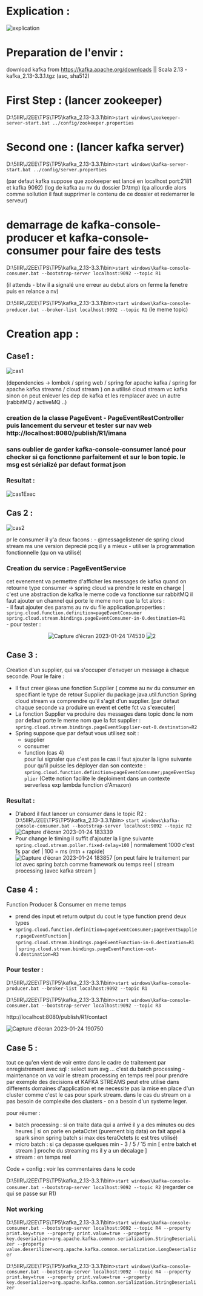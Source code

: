 # Explication :

![explication](https://user-images.githubusercontent.com/77898496/212558167-0d032f4b-0cb2-4f6e-a572-deb331113f91.png)

# Preparation de l'envir : 
  download kafka from https://kafka.apache.org/downloads || Scala 2.13  - kafka_2.13-3.3.1.tgz (asc, sha512)

# First Step : (lancer zookeeper)
D:\5IIR\J2EE\TPS\TP5\kafka_2.13-3.3.1\bin>``start windows\zookeeper-server-start.bat ../config/zookeeper.properties``

# Second one : (lancer kafka server)
D:\5IIR\J2EE\TPS\TP5\kafka_2.13-3.3.1\bin>``start windows\kafka-server-start.bat ../config/server.properties``

(par defaut kafka suppose que zookeeper est lancé en localhost port:2181 et kafka 9092)
(log de kafka au nv du dossier D:\tmp)
(ça allourdie alors comme sollution il faut supprimer le contenu de ce dossier et redemarrer le serveur)

# demarrage de kafka-console-producer et kafka-console-consumer pour faire des tests
D:\5IIR\J2EE\TPS\TP5\kafka_2.13-3.3.1\bin>``start windows\kafka-console-consumer.bat --bootstrap-server localhost:9092 --topic R1``

(il attends - btw il a signalé une erreur au debut alors on ferme la fenetre puis en relance a nv)

D:\5IIR\J2EE\TPS\TP5\kafka_2.13-3.3.1\bin>``start windows\kafka-console-producer.bat --broker-list localhost:9092 --topic R1``
(le meme topic)

# Creation app :

## Case1 :

![cas1](https://user-images.githubusercontent.com/77898496/212558177-9a401640-424b-4190-8ce6-d448ad9007e6.png)

(dependencies -> lombok / spring web / spring for apache kafka / spring for apache kafka streams / cloud stream )
on a utilisé cloud stream vc kafka sinon on peut enlever les dep de kafka et les remplacer avec un autre (rabbitMQ / activeMQ ..)

### creation de la classe PageEvent - PageEventRestController puis lancement du serveur et tester sur nav web http://localhost:8080/publish/R1/imana
### sans oublier de garder kafka-console-consumer lancé pour checker si ça fonctionne parfaitement et sur le bon topic. le msg est sérializé par defaut format json

### Resultat :

![cas1Exec](https://user-images.githubusercontent.com/77898496/212558196-9fe77ac9-764b-40b6-b36a-5f9511ee5cf8.png)

## Cas 2 :

![cas2](https://user-images.githubusercontent.com/77898496/212558353-6ea9fdf7-ced9-4cc2-b534-48f3d80a2343.png)

pr le consumer il y'a deux facons :
    - @messagelistener de spring cloud stream ms une version deprecié pcq il y a mieux
    - utiliser la programmation fonctionnelle (qu on va utilisé)

### Creation du service : PageEventService

cet evenement va permettre d'afficher les messages de kafka
quand on retourne type consumer -> spring cloud va prendre le reste en charge | c'est une abstraction de kafka le meme code va fonctionne sur rabbitMQ
il faut ajouter un channel qui porte le meme nom que la fct alors : <br>
	- il faut ajouter des params au nv du file application.properties : <br>
	``spring.cloud.function.definition=pageEventConsumer``<br>
	``spring.cloud.stream.bindings.pageEventConsumer-in-0.destination=R1`` <br>
	- pour tester : 
	<p align="center">
![Capture d’écran 2023-01-24 174530](https://user-images.githubusercontent.com/77898496/214355329-ef931d5b-1fb2-4a95-8c0e-8e6be587828c.png)  ![2](https://user-images.githubusercontent.com/77898496/214357794-ab09f594-7212-4b9b-81dd-368478a57bd6.png)
	</p>

## Case 3 :

Creation d'un supplier, qui va s'occuper d'envoyer un message à chaque seconde.
Pour le faire : <br>
- Il faut creer ``@Bean`` une fonction Supplier ( comme au nv du consumer en specifiant le type de retour Supplier du package java.util.function Spring cloud stream va comprendre qu'il s'agit d'un supplier. [par défaut chaque seconde va produire un event et cette fct va s'executer] <br>
- La fonction Supplier va produire des messages dans topic donc le nom par defaut porte le meme nom que la fct supplier : ``spring.cloud.stream.bindings.pageEventSupplier-out-0.destination=R2``
- Spring suppose que par defaut vous utilisez soit : <br>
	- supplier
	- consumer 
	- function (cas 4) <br>
  pour lui signaler que c'est pas le cas il faut ajouter la ligne suivante pour qu'il puisse les déployer dan son contexte : ``spring.cloud.function.definition=pageEventConsumer;pageEventSupplier`` (Cette notion facilite le deploiment dans un contexte serverless exp lambda function d'Amazon) <br>
### Resultat :
- D'abord il faut lancer un consumer dans le topic R2 : <br> 
D:\5IIR\J2EE\TPS\TP5\kafka_2.13-3.3.1\bin> ``start windows\kafka-console-consumer.bat --bootstrap-server localhost:9092 --topic R2``
![Capture d’écran 2023-01-24 183339](https://user-images.githubusercontent.com/77898496/214366014-302090c0-fc2d-4feb-8109-f388dbcf48ac.png)
- Pour change le timing il suffit d'ajouter la ligne suivante ``spring.cloud.stream.poller.fixed-delay=100`` | normalement 1000 c'est 1s par def | 100 = ms (mtn + rapide)
![Capture d’écran 2023-01-24 183857](https://user-images.githubusercontent.com/77898496/214367427-3dce784a-64fe-4785-bb16-682af8740da3.png)
[on peut faire le traitement par lot avec spring batch comme framework ou temps reel ( stream processing )avec kafka stream ]

## Case 4 :

Function Producer & Consumer en meme temps <br>
- prend des input et return output du cout le type function prend deux types <br>
- ``spring.cloud.function.definition=pageEventConsumer;pageEventSupplier;pageEventFunction`` |
``spring.cloud.stream.bindings.pageEventFunction-in-0.destination=R1`` |
``spring.cloud.stream.bindings.pageEventFunction-out-0.destination=R3``
### Pour tester : 
D:\5IIR\J2EE\TPS\TP5\kafka_2.13-3.3.1\bin>``start windows\kafka-console-producer.bat --broker-list localhost:9092 --topic R1``

D:\5IIR\J2EE\TPS\TP5\kafka_2.13-3.3.1\bin>``start windows\kafka-console-consumer.bat --bootstrap-server localhost:9092 --topic R3``

http://localhost:8080/publish/R1/contact

![Capture d’écran 2023-01-24 190750](https://user-images.githubusercontent.com/77898496/214374032-de55c8c2-c2aa-4fb7-9fcf-c563b3d2e0d8.png)

## Case 5 :

tout ce qu'en vient de voir entre dans le cadre de traitement par enregistrement avec sql : select sum avg ... c'est du batch processing  - maintenance on va voir le stream processing en temps reel pour prendre par exemple des decisions et KAFKA STREAMS peut etre utilisé dans differents domaines d'application et ne necessite pas la mise en place d'un cluster comme c'est le cas pour spark stream.
dans le cas du stream on a pas besoin de complexite des clusters - on a besoin d'un systeme leger.

pour réumer : 

- batch processing : si on traite data qui a arrivé il y a des minutes ou des heures | si on parle en petaOctet (purement big data) on fait appel à spark sinon spring batch si max des teraOctets (c est tres utilisé)
- micro batch : si ça depasse quelques min - 3 / 5 / 15 min  [ entre batch et stream ] proche du streaming ms il y a un décalage ] 
- stream : en temps reel 

Code + config : voir les commentaires dans le code 

D:\5IIR\J2EE\TPS\TP5\kafka_2.13-3.3.1\bin>``start windows\kafka-console-consumer.bat --bootstrap-server localhost:9092 --topic R2`` (regarder ce qui se passe sur R1)

### Not working
D:\5IIR\J2EE\TPS\TP5\kafka_2.13-3.3.1\bin>``start windows\kafka-console-consumer.bat --bootstrap-server localhost:9092 --topic R4 --property print.key=true --property print.value=true --property key.deserializer=org.apache.kafka.common.serialization.StringDeserializer --property value.deserilizer=org.apache.kafka.common.serialization.LongDeserializer ``

D:\5IIR\J2EE\TPS\TP5\kafka_2.13-3.3.1\bin>``start windows\kafka-console-consumer.bat --bootstrap-server localhost:9092 --topic R4 --property print.key=true --property print.value=true --property key.deserializer=org.apache.kafka.common.serialization.StringDeserializer``   

